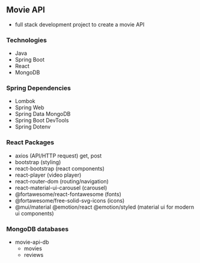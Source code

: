 ## Movie API
- full stack development project to create a movie API

### Technologies
- Java
- Spring Boot
- React
- MongoDB

### Spring Dependencies
- Lombok
- Spring Web
- Spring Data MongoDB
- Spring Boot DevTools
- Spring Dotenv

### React Packages
- axios (API/HTTP request) get, post
- bootstrap (styling)
- react-bootstrap (react components)
- react-player (video player)
- react-router-dom (routing/navigation)
- react-material-ui-carousel (carousel)
- @fortawesome/react-fontawesome (fonts)
- @fortawesome/free-solid-svg-icons (icons)
- @mui/material @emotion/react @emotion/styled (material ui for modern ui components)

### MongoDB databases
- movie-api-db
  - movies
  - reviews
